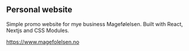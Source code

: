 
## Personal website

Simple promo website for mye business Magefølelsen.
Built with React, Nextjs and CSS Modules.

https://www.magefolelsen.no
